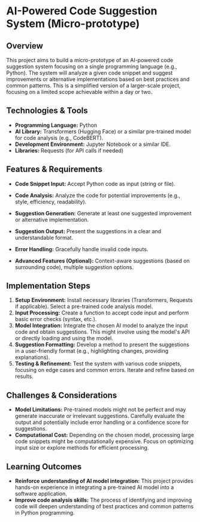 # AI-Powered Code Suggestion System (Micro-prototype)

## Overview

This project aims to build a micro-prototype of an AI-powered code suggestion system focusing on a single programming language (e.g., Python). The system will analyze a given code snippet and suggest improvements or alternative implementations based on best practices and common patterns. This is a simplified version of a larger-scale project, focusing on a limited scope achievable within a day or two.

## Technologies & Tools

- **Programming Language:** Python
- **AI Library:** Transformers (Hugging Face) or a similar pre-trained model for code analysis (e.g., CodeBERT).
- **Development Environment:** Jupyter Notebook or a similar IDE.
- **Libraries:**  Requests (for API calls if needed)


## Features & Requirements

- **Code Snippet Input:** Accept Python code as input (string or file).
- **Code Analysis:** Analyze the code for potential improvements (e.g., style, efficiency, readability).
- **Suggestion Generation:** Generate at least one suggested improvement or alternative implementation.
- **Suggestion Output:** Present the suggestions in a clear and understandable format.
- **Error Handling:** Gracefully handle invalid code inputs.

- **Advanced Features (Optional):**  Context-aware suggestions (based on surrounding code), multiple suggestion options.


## Implementation Steps

1. **Setup Environment:** Install necessary libraries (Transformers, Requests if applicable). Select a pre-trained code analysis model.
2. **Input Processing:** Create a function to accept code input and perform basic error checks (syntax, etc.).
3. **Model Integration:** Integrate the chosen AI model to analyze the input code and obtain suggestions. This might involve using the model's API or directly loading and using the model.
4. **Suggestion Formatting:** Develop a method to present the suggestions in a user-friendly format (e.g., highlighting changes, providing explanations).
5. **Testing & Refinement:** Test the system with various code snippets, focusing on edge cases and common errors. Iterate and refine based on results.


## Challenges & Considerations

- **Model Limitations:** Pre-trained models might not be perfect and may generate inaccurate or irrelevant suggestions. Carefully evaluate the output and potentially include error handling or a confidence score for suggestions.
- **Computational Cost:** Depending on the chosen model, processing large code snippets might be computationally expensive. Focus on optimizing input size or explore methods for efficient processing.


## Learning Outcomes

- **Reinforce understanding of AI model integration:** This project provides hands-on experience in integrating a pre-trained AI model into a software application.
- **Improve code analysis skills:** The process of identifying and improving code will deepen understanding of best practices and common patterns in Python programming.

